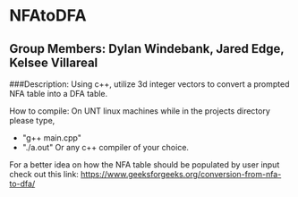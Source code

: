 # NFAtoDFA
## Group Members: Dylan Windebank, Jared Edge, Kelsee Villareal
###Description: Using c++, utilize 3d integer vectors to convert a prompted NFA table into a DFA table. 

How to compile:
On UNT linux machines while in the projects directory please type, 
  - "g++ main.cpp"
  - "./a.out"
Or any c++ compiler of your choice.

For a better idea on how the NFA table should be populated by user input check out this link: https://www.geeksforgeeks.org/conversion-from-nfa-to-dfa/

